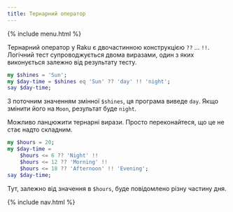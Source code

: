 ```yaml
---
title: Тернарний оператор
---
```


{% include menu.html %}

Тернарний оператор у Raku є двочастинною конструкцією `??` ... `!!`. Логічний тест супроводжується двома виразами, один з яких виконується залежно від результату тесту.

```raku
my $shines = 'Sun';
my $day-time = $shines eq 'Sun' ?? 'day' !! 'night';
say $day-time;
```

З поточним значенням змінної `$shines`, ця програма виведе `day`. Якщо змінити його на `Moon`, результат буде `night`.

Можливо ланцюжити тернарні вирази. Просто переконайтеся, що це не стає надто складним.

```raku
my $hours = 20;
my $day-time =
    $hours <= 6 ?? 'Night' !!
    $hours <= 12 ?? 'Morning' !! 
    $hours <= 18 ?? 'Afternoon' !! 'Evening';
say $day-time;
```

Тут, залежно від значення в `$hours`, буде повідомлено різну частину дня.

{% include nav.html %}